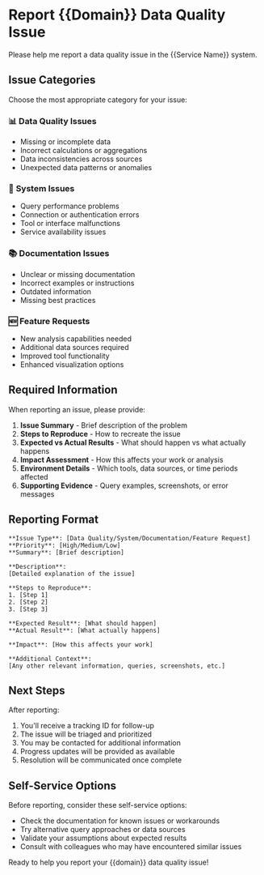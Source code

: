 # Report {{Domain}} Data Quality Issue

Please help me report a data quality issue in the {{Service Name}} system.

## Issue Categories
Choose the most appropriate category for your issue:

### 📊 **Data Quality Issues**
- Missing or incomplete data
- Incorrect calculations or aggregations
- Data inconsistencies across sources
- Unexpected data patterns or anomalies

### 🔧 **System Issues**
- Query performance problems
- Connection or authentication errors
- Tool or interface malfunctions
- Service availability issues

### 📚 **Documentation Issues**
- Unclear or missing documentation
- Incorrect examples or instructions
- Outdated information
- Missing best practices

### 🆕 **Feature Requests**
- New analysis capabilities needed
- Additional data sources required
- Improved tool functionality
- Enhanced visualization options

## Required Information
When reporting an issue, please provide:

1. **Issue Summary** - Brief description of the problem
2. **Steps to Reproduce** - How to recreate the issue
3. **Expected vs Actual Results** - What should happen vs what actually happens
4. **Impact Assessment** - How this affects your work or analysis
5. **Environment Details** - Which tools, data sources, or time periods affected
6. **Supporting Evidence** - Query examples, screenshots, or error messages

## Reporting Format
```
**Issue Type**: [Data Quality/System/Documentation/Feature Request]
**Priority**: [High/Medium/Low]
**Summary**: [Brief description]

**Description**: 
[Detailed explanation of the issue]

**Steps to Reproduce**:
1. [Step 1]
2. [Step 2]
3. [Step 3]

**Expected Result**: [What should happen]
**Actual Result**: [What actually happens]

**Impact**: [How this affects your work]

**Additional Context**: 
[Any other relevant information, queries, screenshots, etc.]
```

## Next Steps
After reporting:
1. You'll receive a tracking ID for follow-up
2. The issue will be triaged and prioritized
3. You may be contacted for additional information
4. Progress updates will be provided as available
5. Resolution will be communicated once complete

## Self-Service Options
Before reporting, consider these self-service options:
- Check the documentation for known issues or workarounds
- Try alternative query approaches or data sources
- Validate your assumptions about expected results
- Consult with colleagues who may have encountered similar issues

Ready to help you report your {{domain}} data quality issue!
